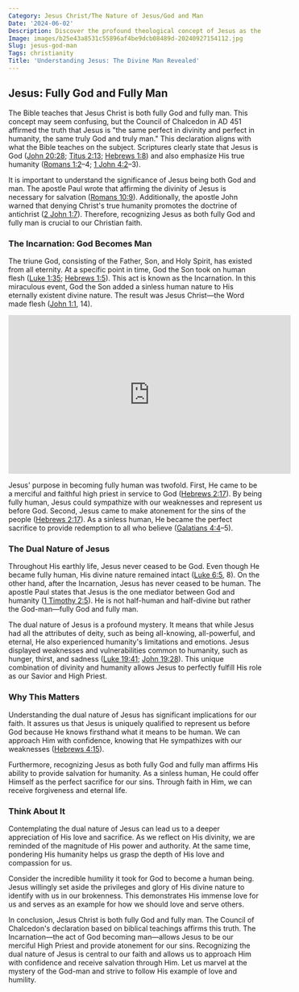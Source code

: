 ```yaml
---
Category: Jesus Christ/The Nature of Jesus/God and Man
Date: '2024-06-02'
Description: Discover the profound theological concept of Jesus as the God-man in this intriguing article exploring the dual nature of Christ. Unveil the mystery of how Jesus embodies both divinity and humanity.
Image: images/b25e43a8531c55896af4be9dcb08489d-20240927154112.jpg
Slug: jesus-god-man
Tags: christianity
Title: 'Understanding Jesus: The Divine Man Revealed'
---
```


## Jesus: Fully God and Fully Man

The Bible teaches that Jesus Christ is both fully God and fully man. This concept may seem confusing, but the Council of Chalcedon in AD 451 affirmed the truth that Jesus is "the same perfect in divinity and perfect in humanity, the same truly God and truly man." This declaration aligns with what the Bible teaches on the subject. Scriptures clearly state that Jesus is God ([John 20:28](https://www.bibleref.com/John/20/John-20-28.html); [Titus 2:13](https://www.bibleref.com/Titus/2/Titus-2-13.html); [Hebrews 1:8](https://www.bibleref.com/Hebrews/1/Hebrews-1-8.html)) and also emphasize His true humanity ([Romans 1:2](https://www.bibleref.com/Romans/1/Romans-1-2.html)–4; [1 John 4:2](https://www.bibleref.com/1-John/4/1-John-4-2.html)–3).

It is important to understand the significance of Jesus being both God and man. The apostle Paul wrote that affirming the divinity of Jesus is necessary for salvation ([Romans 10:9](https://www.bibleref.com/Romans/10/Romans-10-9.html)). Additionally, the apostle John warned that denying Christ's true humanity promotes the doctrine of antichrist ([2 John 1:7](https://www.bibleref.com/2-John/1/2-John-1-7.html)). Therefore, recognizing Jesus as both fully God and fully man is crucial to our Christian faith.

### The Incarnation: God Becomes Man

The triune God, consisting of the Father, Son, and Holy Spirit, has existed from all eternity. At a specific point in time, God the Son took on human flesh ([Luke 1:35](https://www.bibleref.com/Luke/1/Luke-1-35.html); [Hebrews 1:5](https://www.bibleref.com/Hebrews/1/Hebrews-1-5.html)). This act is known as the Incarnation. In this miraculous event, God the Son added a sinless human nature to His eternally existent divine nature. The result was Jesus Christ—the Word made flesh ([John 1:1](https://www.bibleref.com/John/1/John-1-1.html), 14).


<iframe width="560" height="315" src="https://www.youtube.com/embed/FoDqAdfU2As" frameborder="0" allow="autoplay; encrypted-media" allowfullscreen></iframe>


Jesus' purpose in becoming fully human was twofold. First, He came to be a merciful and faithful high priest in service to God ([Hebrews 2:17](https://www.bibleref.com/Hebrews/2/Hebrews-2-17.html)). By being fully human, Jesus could sympathize with our weaknesses and represent us before God. Second, Jesus came to make atonement for the sins of the people ([Hebrews 2:17](https://www.bibleref.com/Hebrews/2/Hebrews-2-17.html)). As a sinless human, He became the perfect sacrifice to provide redemption to all who believe ([Galatians 4:4](https://www.bibleref.com/Galatians/4/Galatians-4-4.html)–5).

### The Dual Nature of Jesus

Throughout His earthly life, Jesus never ceased to be God. Even though He became fully human, His divine nature remained intact ([Luke 6:5](https://www.bibleref.com/Luke/6/Luke-6-5.html), 8). On the other hand, after the Incarnation, Jesus has never ceased to be human. The apostle Paul states that Jesus is the one mediator between God and humanity ([1 Timothy 2:5](https://www.bibleref.com/1-Timothy/2/1-Timothy-2-5.html)). He is not half-human and half-divine but rather the God-man—fully God and fully man.

The dual nature of Jesus is a profound mystery. It means that while Jesus had all the attributes of deity, such as being all-knowing, all-powerful, and eternal, He also experienced humanity's limitations and emotions. Jesus displayed weaknesses and vulnerabilities common to humanity, such as hunger, thirst, and sadness ([Luke 19:41](https://www.bibleref.com/Luke/19/Luke-19-41.html); [John 19:28](https://www.bibleref.com/John/19/John-19-28.html)). This unique combination of divinity and humanity allows Jesus to perfectly fulfill His role as our Savior and High Priest.

### Why This Matters

Understanding the dual nature of Jesus has significant implications for our faith. It assures us that Jesus is uniquely qualified to represent us before God because He knows firsthand what it means to be human. We can approach Him with confidence, knowing that He sympathizes with our weaknesses ([Hebrews 4:15](https://www.bibleref.com/Hebrews/4/Hebrews-4-15.html)).

Furthermore, recognizing Jesus as both fully God and fully man affirms His ability to provide salvation for humanity. As a sinless human, He could offer Himself as the perfect sacrifice for our sins. Through faith in Him, we can receive forgiveness and eternal life.

### Think About It

Contemplating the dual nature of Jesus can lead us to a deeper appreciation of His love and sacrifice. As we reflect on His divinity, we are reminded of the magnitude of His power and authority. At the same time, pondering His humanity helps us grasp the depth of His love and compassion for us.

Consider the incredible humility it took for God to become a human being. Jesus willingly set aside the privileges and glory of His divine nature to identify with us in our brokenness. This demonstrates His immense love for us and serves as an example for how we should love and serve others.

In conclusion, Jesus Christ is both fully God and fully man. The Council of Chalcedon's declaration based on biblical teachings affirms this truth. The Incarnation—the act of God becoming man—allows Jesus to be our merciful High Priest and provide atonement for our sins. Recognizing the dual nature of Jesus is central to our faith and allows us to approach Him with confidence and receive salvation through Him. Let us marvel at the mystery of the God-man and strive to follow His example of love and humility.
